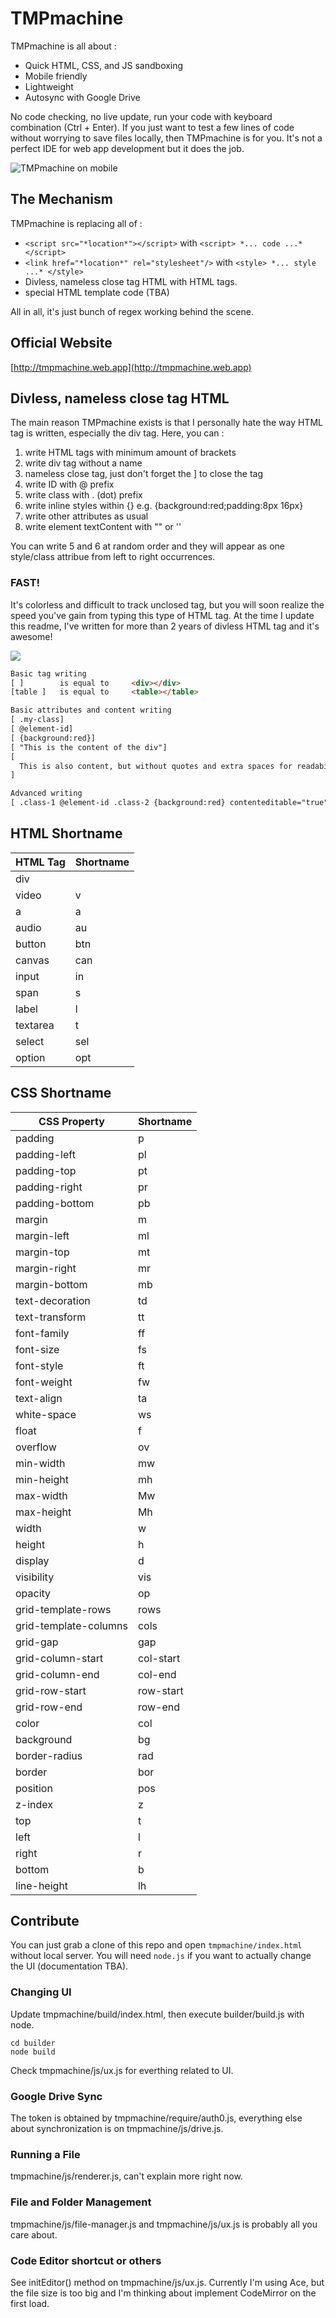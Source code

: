# TMPmachine
TMPmachine is all about :
- Quick HTML, CSS, and JS sandboxing
- Mobile friendly
- Lightweight
- Autosync with Google Drive

No code checking, no live update, run your code with keyboard combination (Ctrl + Enter). If you just want to test a few lines of code without worrying to save files locally, then TMPmachine is for you. It's not a perfect IDE for web app development but it does the job. 

![TMPmachine on mobile](https://1.bp.blogspot.com/-qHzR_-01sKs/X0DndkG-apI/AAAAAAAANR8/I2kG5Ql1eoEP0P5UaAl7pCOjPQUfWu1fwCLcBGAsYHQ/s440/1.png)

## The Mechanism
TMPmachine is replacing all of :
- `<script src="*location*"></script>` with `<script> *... code ...* </script>`
- `<link href="*location*" rel="stylesheet"/>` with `<style> *... style ...* </style>`
- Divless, nameless close tag HTML with HTML tags.
- special HTML template code (TBA)

All in all, it's just bunch of regex working behind the scene.

## Official Website
[http://tmpmachine.web.app](http://tmpmachine.web.app)

## Divless, nameless close tag HTML
The main reason TMPmachine exists is that I personally hate the way HTML tag is written, especially the div tag. Here, you can :
1. write HTML tags with minimum amount of brackets
2. write div tag without a name
3. nameless close tag, just don't forget the ] to close the tag
4. write ID with @ prefix
5. write class with . (dot) prefix
6. write inline styles within {} e.g. {background:red;padding:8px 16px}
7. write other attributes as usual
8. write element textContent with "" or ''

You can write 5 and 6 at random order and they will appear as one style/class attribue from left to right occurrences.

### FAST!
It's colorless and difficult to track unclosed tag, but you will soon realize the speed you've gain from typing this type of HTML tag. At the time I update this readme, I've written for more than 2 years of divless HTML tag and it's awesome!

<img src="https://1.bp.blogspot.com/-lj3s6crbuNA/XtNeSUSPT4I/AAAAAAAAMR8/Ky9au6E2NQoys7mKxBkngrpnv0wTDVdQACK4BGAsYHg/s820/Screenshot%2B2020-05-31%2Bat%2B2.34.38%2BPM.png">

```html
Basic tag writing
[ ]        is equal to     <div></div>
[table ]   is equal to     <table></table>

Basic attributes and content writing
[ .my-class]
[ @element-id]
[ {background:red}]
[ "This is the content of the div"]
[
  This is also content, but without quotes and extra spaces for readability
]

Advanced writing
[ .class-1 @element-id .class-2 {background:red} contenteditable="true" "This is the content" .class-3 {padding:8px}]
```

## HTML Shortname
| HTML Tag | Shortname |
| --- | --- |
| div	 |  |
| video	 | v |
| a	 | a |
| audio	 | au |
| button	 | btn |
| canvas	 | can |
| input	 | in |
| span	 | s |
| label	 | l |
| textarea	 | t |
| select	 | sel |
| option	 | opt |

## CSS Shortname
| CSS Property | Shortname |
| --- | --- |
| padding	 | p |
| padding-left	 | pl |
| padding-top	 | pt |
| padding-right	 | pr |
| padding-bottom	 | pb |
| margin	 | m |
| margin-left	 | ml |
| margin-top	 | mt |
| margin-right	 | mr |
| margin-bottom	 | mb |
| text-decoration	 | td |
| text-transform	 | tt |
| font-family	 | ff |
| font-size	 | fs |
| font-style	 | ft |
| font-weight	 | fw |
| text-align	 | ta |
| white-space	 | ws |
| float	 | f |
| overflow	 | ov |
| min-width	 | mw |
| min-height	 | mh |
| max-width	 | Mw |
| max-height	 | Mh |
| width	 | w |
| height	 | h |
| display	 | d |
| visibility	 | vis |
| opacity	 | op |
| grid-template-rows	 | rows |
| grid-template-columns	 | cols |
| grid-gap	 | gap |
| grid-column-start	 | col-start |
| grid-column-end	 | col-end |
| grid-row-start	 | row-start |
| grid-row-end	 | row-end |
| color	 | col |
| background	 | bg |
| border-radius	 | rad |
| border	 | bor |
| position	 | pos |
| z-index	 | z |
| top	 | t |
| left	 | l |
| right	 | r |
| bottom	 | b |
| line-height	 | lh |


## Contribute
You can just grab a clone of this repo and open `tmpmachine/index.html` without local server. You will need `node.js` if you want to actually change the UI (documentation TBA).

### Changing UI
Update tmpmachine/build/index.html, then execute builder/build.js with node.
```
cd builder
node build
```
Check tmpmachine/js/ux.js for everthing  related to UI.

### Google Drive Sync
The token is obtained by tmpmachine/require/auth0.js, everything else about synchronization is on tmpmachine/js/drive.js.

### Running a File
tmpmachine/js/renderer.js, can't explain more right now.

### File and Folder Management
tmpmachine/js/file-manager.js and tmpmachine/js/ux.js is probably all you care about.

### Code Editor shortcut or others
See initEditor() method on tmpmachine/js/ux.js. Currently I'm using Ace, but the file size is too big and I'm thinking about implement CodeMirror on the first load.

